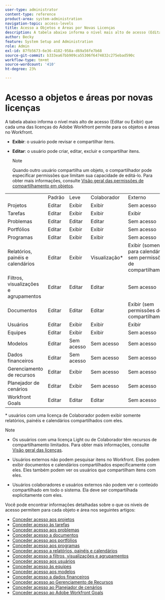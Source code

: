 ```yaml
---
user-type: administrator
content-type: reference
product-area: system-administration
navigation-topic: access-levels
title: Acesso a Objetos e Áreas por Novas Licenças
description: A tabela abaixo informa o nível mais alto de acesso (Editar ou Exibir) que cada uma das licenças do Adobe Workfront permite para os objetos e áreas no Workfront.
author: Becky
feature: System Setup and Administration
role: Admin
exl-id: 87fb5673-6e36-4182-958a-d69a56fe7b68
source-git-commit: b333ea67bb909ca55306f6474832c275ebad590c
workflow-type: tm+mt
source-wordcount: '410'
ht-degree: 23%

---
```


# Acesso a objetos e áreas por novas licenças

<!-- Audited: 2/2024 -->

A tabela abaixo informa o nível mais alto de acesso (Editar ou Exibir) que cada uma das licenças do Adobe Workfront permite para os objetos e áreas no Workfront.

* **Exibir**: o usuário pode revisar e compartilhar itens.
* **Editar**: o usuário pode criar, editar, excluir e compartilhar itens.

  >[!NOTE]
  >
  >Quando outro usuário compartilha um objeto, o compartilhador pode especificar permissões que limitam sua capacidade de editá-lo. Para obter mais informações, consulte [Visão geral das permissões de compartilhamento em objetos](../../../workfront-basics/grant-and-request-access-to-objects/sharing-permissions-on-objects-overview.md).

<table style="table-layout:auto">
    <tr>
        <td></td>
        <td>Padrão</td>
        <td>Leve</td>
        <td>Colaborador</td>
        <td>Externo</td>
    </tr>
    <tr>
        <td>Projetos</td>
        <td>Editar</td>
        <td>Exibir</td>
        <td>Exibir</td>
        <td>Sem acesso</td>
    </tr>
    <tr>
        <td>Tarefas</td>
        <td>Editar</td>
        <td>Exibir</td>
        <td>Exibir</td>
        <td>Exibir</td>
    </tr>
    <tr>
        <td>Problemas</td>
        <td>Editar</td>
        <td>Editar</td>
        <td>Editar</td>
        <td>Sem acesso</td>
    </tr>
    <tr>
        <td>Portfólios</td>
        <td>Editar</td>
        <td>Exibir</td>
        <td>Exibir</td>
        <td>Sem acesso</td>
    </tr>
    <tr>
        <td>Programas</td>
        <td>Editar</td>
        <td>Exibir</td>
        <td>Exibir</td>
        <td>Sem acesso</td>
    </tr>
    <tr>
        <td>Relatórios, painéis e calendários</td>
        <td>Editar</td>
        <td>Exibir</td>
        <td>Visualização*</td>
        <td>Exibir (somente para calendários, sem permissões de compartilhamento)</td>
    </tr>
    <tr>
        <td>Filtros, visualizações e agrupamentos</td>
        <td>Editar</td>
        <td>Editar</td>
        <td>Editar</td>
        <td>Sem acesso</td>
    </tr>
    <tr>
        <td>Documentos</td>
        <td>Editar</td>
        <td>Editar</td>
        <td>Editar</td>
        <td>Exibir (sem permissões de compartilhamento)</td>
    </tr>
    <tr>
        <td>Usuários</td>
        <td>Editar</td>
        <td>Exibir</td>
        <td>Exibir</td>
        <td>Exibir</td>
    </tr>
    <tr>
        <td>Equipes</td>
        <td>Editar</td>
        <td>Exibir</td>
        <td>Exibir</td>
        <td>Sem acesso</td>
    </tr>
    <tr>
        <td>Modelos</td>
        <td>Editar</td>
        <td>Sem acesso</td>
        <td>Sem acesso</td>
        <td>Sem acesso</td>
    </tr>
    <tr>
        <td>Dados financeiros</td>
        <td>Editar</td>
        <td>Sem acesso</td>
        <td>Sem acesso</td>
        <td>Sem acesso</td>
    </tr>
    <tr>
        <td>Gerenciamento de recursos</td>
        <td>Editar</td>
        <td>Exibir</td>
        <td>Sem acesso</td>
        <td>Sem acesso</td>
    </tr>
    <tr>
        <td>Planejador de cenários</td>
        <td>Editar</td>
        <td>Exibir</td>
        <td>Sem acesso</td>
        <td>Sem acesso</td>
    </tr>
    <tr>
        <td>Workfront Goals</td>
        <td>Editar</td>
        <td>Editar</td>
        <td>Editar</td>
        <td>Sem acesso</td>
    </tr>
</table>

&#42; usuários com uma licença de Colaborador podem exibir somente relatórios, painéis e calendários compartilhados com eles.

>[!NOTE]
>
>* Os usuários com uma licença Light ou de Colaborador têm recursos de compartilhamento limitados. Para obter mais informações, consulte [Visão geral das licenças](/help/quicksilver/administration-and-setup/add-users/how-access-levels-work/licenses-overview.md).
>
>* Usuários externos não podem pesquisar itens no Workfront. Eles podem exibir documentos e calendários compartilhados especificamente com eles. Eles também podem ver os usuários que compartilham itens com eles.
>
>* Usuários colaboradores e usuários externos não podem ver o conteúdo compartilhado em todo o sistema.  Ela deve ser compartilhada explicitamente com eles.

Você pode encontrar informações detalhadas sobre o que os níveis de acesso permitem para cada objeto e área nos seguintes artigos:

* [Conceder acesso aos projetos](../../../administration-and-setup/add-users/configure-and-grant-access/grant-access-projects.md)
* [Conceder acesso às tarefas](../../../administration-and-setup/add-users/configure-and-grant-access/grant-access-tasks.md)
* [Conceder acesso aos problemas](../../../administration-and-setup/add-users/configure-and-grant-access/grant-access-issues.md)
* [Conceder acesso a documentos](../../../administration-and-setup/add-users/configure-and-grant-access/grant-access-documents.md)
* [Conceder acesso aos portfólios](../../../administration-and-setup/add-users/configure-and-grant-access/grant-access-portfolios.md)
* [Conceder acesso aos programas](../../../administration-and-setup/add-users/configure-and-grant-access/grant-access-programs.md)
* [Conceder acesso a relatórios, painéis e calendários](../../../administration-and-setup/add-users/configure-and-grant-access/grant-access-reports-dashboards-calendars.md)
* [Conceder acesso a filtros, visualizações e agrupamentos](../../../administration-and-setup/add-users/configure-and-grant-access/grant-access-fvg.md)
* [Conceder acesso aos usuários](../../../administration-and-setup/add-users/configure-and-grant-access/grant-access-other-users.md)
* [Conceder acesso às equipes](../../../administration-and-setup/add-users/configure-and-grant-access/grant-access-teams.md)
* [Conceder acesso aos modelos](../../../administration-and-setup/add-users/configure-and-grant-access/grant-access-templates.md)
* [Conceder acesso a dados financeiros](../../../administration-and-setup/add-users/configure-and-grant-access/grant-access-financial.md)
* [Conceder acesso ao Gerenciamento de Recursos](../../../administration-and-setup/add-users/configure-and-grant-access/grant-access-resource-management.md)
* [Conceder acesso ao Planejador de cenários](../../../administration-and-setup/add-users/configure-and-grant-access/grant-access-sp.md)
* [Conceder acesso ao Adobe Workfront Goals](../../../administration-and-setup/add-users/configure-and-grant-access/grant-access-goals.md)
